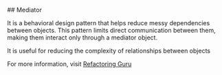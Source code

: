 ## Mediator

It is a behavioral design pattern that helps reduce messy dependencies between objects.
This pattern limits direct communication between them, making them interact only through a mediator object.

It is useful for reducing the complexity of relationships between objects

For more information, visit [Refactoring Guru](https://refactoring.guru/design-patterns/mediator)
